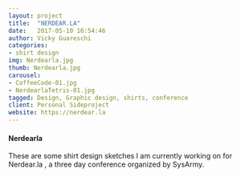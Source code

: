 ```yaml
---
layout: project
title:  "NERDEAR.LA"
date:   2017-05-10 16:54:46
author: Vicky Guareschi
categories:
- shirt design
img: Nerdearla.jpg
thumb: Nerdearla.jpg
carousel:
- CoffeeCode-01.jpg
- NerdearlaTetris-01.jpg
tagged: Design, Graphic design, shirts, conference
client: Personal Sideproject
website: https://nerdear.la
---
```

#### Nerdearla
These are some shirt design sketches I am currently working on for Nerdear.la , a three day conference organized by SysArmy.


